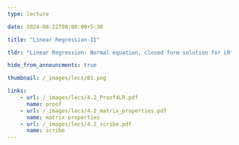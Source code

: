 ```yaml
---
type: lecture

date: 2024-08-22T08:00:00+5:30

title: "Linear Regression-II"

tldr: "Linear Regression: Normal equation, closed form solution for LR"

hide_from_announcments: true

thumbnail: /_images/lecs/01.png

links: 
    - url: /_images/lecs/4.2_Proof4LR.pdf
      name: proof
    - url: /_images/lecs/4.2_matrix_properties.pdf
      name: matrix-properties
    - url: /_images/lecs/4.2_scribe.pdf
      name: scribe
---
```

